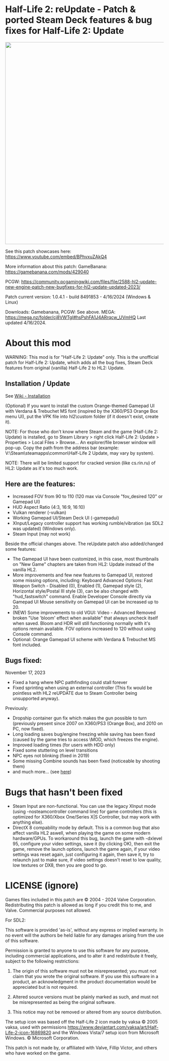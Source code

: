 # Half-Life 2: reUpdate - Patch & ported Steam Deck features & bug fixes for Half-Life 2: Update
<img src="https://raw.githubusercontent.com/megakarlach/HL2UpdatePlusPlus/main/hl2reupdatelogo.jpg" width="640" ><br>

See this patch showcases here:
https://www.youtube.com/embed/BPhvxuZAkQ4

More information about this patch:
GameBanana: https://gamebanana.com/mods/429040

PCGW: https://community.pcgamingwiki.com/files/file/2588-hl2-update-new-engine-patch-new-bugfixes-for-hl2-update-updated-2023/

Patch current version: 1.0.4.1 - build 8491853 - 4/16/2024 (Windows & Linux)

Downloads:
Gamebanana, PCGW: See above.
MEGA: https://mega.nz/folder/cj8VWTgI#hsPshFA1J4ARrqcw_UVmHQ
Last updated 4/16/2024.

# About this mod
WARNING: This mod is for "Half-Life 2: Update" only.
This is the unofficial patch for Half-Life 2: Update, which adds all the bug fixes, Steam Deck features from original (vanilla) Half-Life 2 to HL2: Update.

## Installation / Update
See [Wiki - Installation](https://github.com/megakarlach/HL2reUpdate/wiki/Installation)

(Optional) If you want to install the custom Orange-themed Gamepad UI with Verdana & Trebuchet MS font (inspired by the X360/PS3 Orange Box menu UI), 
put the VPK file into hl2\custom folder (if it doesn't exist, create it).

NOTE: For those who don't know where Steam and the game (Half-Life 2: Update) is installed, go to Steam Library > 
right click Half-Life 2: Update > Properties > Local Files > Browse...
An explorer/file browser window will pop-up. Copy the path from the address bar (example: V:\Steam\steamapps\common\Half-Life 2 Update, may vary by system).

NOTE: There will be limited support for cracked version (like cs.rin.ru) of HL2: Update as it's too much work.

## Here are the features:
- Increased FOV from 90 to 110 (120 max via Console "fov_desired 120" or Gamepad UI)
- HUD Aspect Ratio (4:3, 16:9, 16:10)
- Vulkan renderer (-vulkan)
- Working Gamepad UI/Steam Deck UI (-gamepadui)
- XInput/Legacy controller support has working rumble/vibration (as SDL2 was updated) (Windows only).
- Steam Input (may not work)

Beside the official changes above. The reUpdate patch also added/changed some features:
- The Gamepad UI have been customized, in this case, most thumbnails on "New Game" chapters are taken from HL2: Update instead of the vanilla HL2.
- More improvements and few new features to Gamepad UI, restored some missing options, including:
  Keyboard Advanced Options:
    Fast Weapon Switch - Disabled (0), Enabled (1), Gamepad style (2), Horizontal style/Postal III style (3), can be also changed with "hud_fastswitch" command.
    Enable Developer Console directly via Gamepad UI
    Mouse sensitivity on Gamepad UI can be increased up to 20.
- (NEW) Some improvements to old VGUI:
  Video - Advanced
    Removed broken "Use 'bloom' effect when available" that always uncheck itself when saved. Bloom and HDR will still functioning normally with it's options remain available.
    FOV options increased to 120 without using Console command.
- Optional: Orange Gamepad UI scheme with Verdana & Trebuchet MS font included.

## Bugs fixed:
November 17, 2023
- Fixed a hang where NPC pathfinding could stall forever
- Fixed sprinting when using an external controller (This fix would be pointless with HL2 reUPDATE due to Steam Controller being unsupported anyway).

Previously:
- Dropship container gun fix which makes the gun possible to turn (previously present since 2007 on X360/PS3 (Orange Box), and 2010 on PC, now fixed).
- Long loading saves bug/engine freezing while saving has been fixed (caused by the game tries to access \\MOD, which freezes the engine).
- Improved loading times (for users with HDD only)
- Fixed some stuttering on level transitions
- NPC eyes not blinking (fixed in 2019)
- Some missing Combine sounds has been fixed (noticeable by shooting them)
- and much more... (see [here](https://web.archive.org/web/20160830085422/http://forums.steampowered.com/forums/showthread.php?t=1286478))

# Bugs that hasn't been fixed
- Steam Input are non-functional.
  You can use the legacy XInput mode (using -nosteamcontroller command line) for game controllers (this is optimized for X360/Xbox One/Series X|S Controller, but may work
  with anything else).
- DirectX 8 compability mode by default. This is a common bug that also affect vanilla HL2 aswell, when playing the game on some modern hardware/GPUs.
  To workaround this bug, launch the game with -dxlevel 95, configure your video settings, save it (by clicking OK), then
  exit the game, remove the launch options, launch the game again, if your video settings was reset again, just configuring it again, then save it, try to relaunch
  just to make sure, if video settings doesn't reset to low quality, low textures or DX8, then you are good to go.

# LICENSE (ignore)

Games files included in this patch are © 2004 - 2024 Valve Corporation.
Redistributing this patch is allowed as long if you credit this to me, and Valve. Commercial purposes not allowed.

For SDL2:

This software is provided 'as-is', without any express or implied
warranty.  In no event will the authors be held liable for any damages
arising from the use of this software.


Permission is granted to anyone to use this software for any purpose,
including commercial applications, and to alter it and redistribute it
freely, subject to the following restrictions:

1. The origin of this software must not be misrepresented; you must not
   claim that you wrote the original software. If you use this software
   in a product, an acknowledgment in the product documentation would be
   appreciated but is not required.

2. Altered source versions must be plainly marked as such, and must not be
   misrepresented as being the original software.

3. This notice may not be removed or altered from any source distribution.

The setup icon was based off the Half-Life 2 icon made by vaksa
© 2005 vaksa, used with permissions
https://www.deviantart.com/vaksa/art/Half-Life-2-icon-16869820
and the Windows Vista/7 setup icon from Microsoft Windows. © Microsoft Corporation.

This patch is not made by, or affiliated with Valve, Fillip Victor, and others who have worked on the game.




